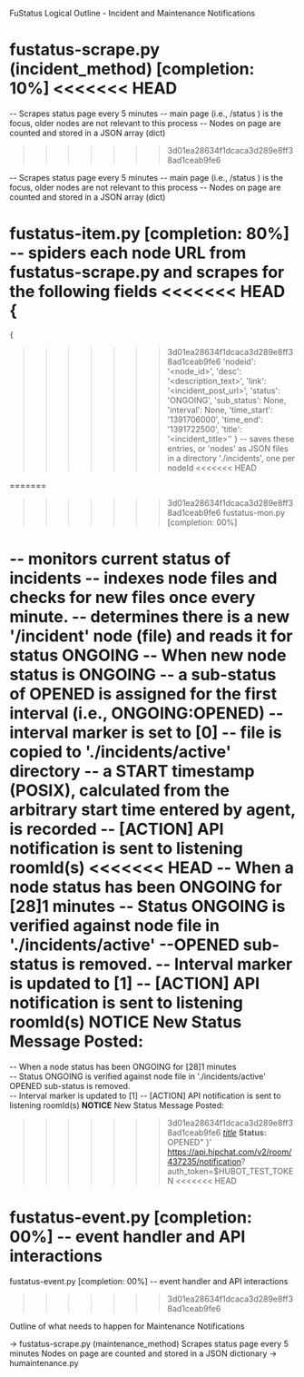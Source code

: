 FuStatus Logical Outline - Incident and Maintenance Notifications

fustatus-scrape.py (incident_method)  [completion: 10%]
<<<<<<< HEAD
=======

 -- Scrapes status page every 5 minutes 
 -- main page (i.e., /status ) is the focus, older nodes are not relevant to this process
 -- Nodes on page are counted and stored in a JSON array (dict)
>>>>>>> 3d01ea28634f1dcaca3d289e8ff38ad1ceab9fe6

 -- Scrapes status page every 5 minutes
 -- main page (i.e., /status ) is the focus, older nodes are not relevant to this process
 -- Nodes on page are counted and stored in a JSON array (dict)
 
fustatus-item.py   [completion: 80%]
 --  spiders each node URL from fustatus-scrape.py and scrapes for the following fields
<<<<<<< HEAD
 	{
=======
	{
>>>>>>> 3d01ea28634f1dcaca3d289e8ff38ad1ceab9fe6
	'nodeid': '<node_id>',
	'desc': '<description_text>',
	'link': '<incident_post_url>',
	'status': 'ONGOING',
	'sub_status': None,
	'interval': None,
	'time_start': '1391706000',
	'time_end': '1391722500',
	'title': '<incident_title>’'
	}
 -- saves these entries, or 'nodes' as JSON files in a directory './incidents',  one per nodeId
<<<<<<< HEAD
 
 
=======


>>>>>>> 3d01ea28634f1dcaca3d289e8ff38ad1ceab9fe6
fustatus-mon.py  [completion: 00%]

 -- monitors current status of incidents
 -- indexes node files and checks for new files once every minute.
 -- determines there is a new '/incident' node (file) and reads it for status ONGOING
 -- When new node status is ONGOING
 -- a sub-status of OPENED is assigned for the first interval (i.e., ONGOING:OPENED)
 -- interval marker is set to [0]
 -- file is copied to './incidents/active' directory
 -- a START timestamp (POSIX), calculated from the arbitrary start time entered by agent, is recorded
 -- [ACTION] API notification is sent to listening roomId(s)
<<<<<<< HEAD
 -- When a node status has been ONGOING for [28]1 minutes
 -- Status ONGOING is verified against node file in './incidents/active'
	--OPENED sub-status is removed.
	-- Interval marker is updated to [1]
	-- [ACTION] API notification is sent to listening roomId(s)
	<strong>NOTICE</strong> New Status Message Posted: 
=======
 -- When a node status has been ONGOING for [28]1 minutes 	
 	-- Status ONGOING is verified against node file in './incidents/active'
	   OPENED sub-status is removed.  
 	-- Interval marker is updated to [1]
 	-- [ACTION] API notification is sent to listening roomId(s)
	 	<strong>NOTICE</strong> New Status Message Posted: 
>>>>>>> 3d01ea28634f1dcaca3d289e8ff38ad1ceab9fe6
		<a href="_link_">_title_</a>
		<strong>Status:</strong> OPENED" }' \
		https://api.hipchat.com/v2/room/437235/notification? \
		auth_token=$HUBOT_TEST_TOKEN 
<<<<<<< HEAD
		

fustatus-event.py  [completion: 00%]
-- event handler and API interactions
=======

fustatus-event.py  [completion: 00%]
 -- event handler and API interactions
>>>>>>> 3d01ea28634f1dcaca3d289e8ff38ad1ceab9fe6

	
Outline of what needs to happen for Maintenance Notifications

-> fustatus-scrape.py (maintenance_method)
Scrapes status page every 5 minutes
Nodes on page are counted and stored in a JSON dictionary
-> humaintenance.py
